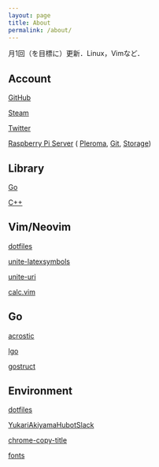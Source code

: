 ```yaml
---
layout: page
title: About
permalink: /about/
---
```


月1回（を目標に）更新．Linux，Vimなど．

## Account

[GitHub](//github.com/noyuno)

[Steam](//steamcommunity.com/id/noyuno)

[Twitter](//twitter.com/noyunot)

[Raspberry Pi Server](//noyuno.space)
(
[Pleroma](//s.noyuno.space), 
[Git](//git.noyuno.space), 
[Storage](//dir.noyuno.space))

## Library

[Go](//github.com/noyuno/lgo)

[C++](//github.com/noyuno/lib)

## Vim/Neovim

[dotfiles](//github.com/noyuno/dotfiles/tree/master/vim)

[unite-latexsymbols](//github.com/noyuno/unite-latexsymbols)

[unite-uri](//github.com/noyuno/unite-uri)

[calc.vim](//github.com/noyuno/calc.vim)

## Go

[acrostic](//github.com/noyuno/acrostic)

[lgo](//github.com/noyuno/lgo)

[gostruct](//github.com/noyuno/gostruct)

## Environment

[dotfiles](//github.com/noyuno/dotfiles)

[YukariAkiyamaHubotSlack](https://github.com/noyuno/YukariAkiyamaHubotSlack)

[chrome-copy-title](//github.com/noyuno/chrome-copy-title)

[fonts](//github.com/noyuno/fonts)

